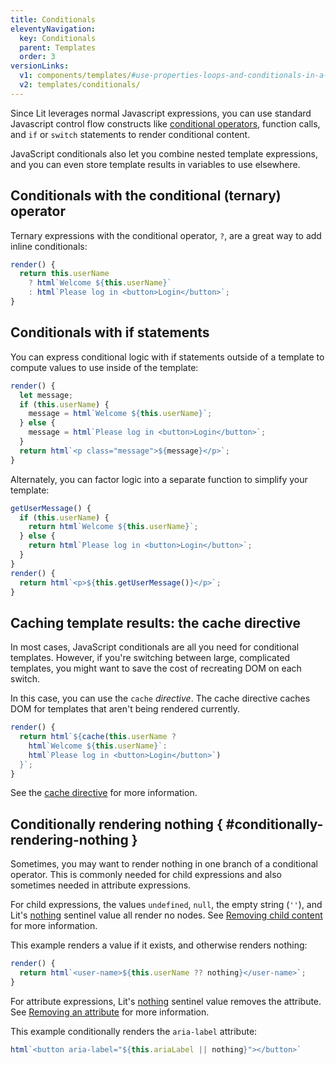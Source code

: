 ```yaml
---
title: Conditionals
eleventyNavigation:
  key: Conditionals
  parent: Templates
  order: 3
versionLinks:
  v1: components/templates/#use-properties-loops-and-conditionals-in-a-template
  v2: templates/conditionals/
---
```


Since Lit leverages normal Javascript expressions, you can use standard Javascript control flow constructs like [conditional operators](https://developer.mozilla.org/en-US/docs/Web/JavaScript/Reference/Operators/Conditional_Operator), function calls, and `if` or `switch` statements to render conditional content.

JavaScript conditionals also let you combine nested template expressions, and you can even store template results in variables to use elsewhere.

## Conditionals with the conditional (ternary) operator

Ternary expressions with the conditional operator, `?`, are a great way to add inline conditionals:

```ts
render() {
  return this.userName
    ? html`Welcome ${this.userName}`
    : html`Please log in <button>Login</button>`;
}
```

## Conditionals with if statements

You can express conditional logic with if statements outside of a template to compute values to use inside of the template:

```ts
render() {
  let message;
  if (this.userName) {
    message = html`Welcome ${this.userName}`;
  } else {
    message = html`Please log in <button>Login</button>`;
  }
  return html`<p class="message">${message}</p>`;
}
```

Alternately, you can factor logic into a separate function to simplify your template:

```ts
getUserMessage() {
  if (this.userName) {
    return html`Welcome ${this.userName}`;
  } else {
    return html`Please log in <button>Login</button>`;
  }
}
render() {
  return html`<p>${this.getUserMessage()}</p>`;
}
```

## Caching template results: the cache directive

In most cases, JavaScript conditionals are all you need for conditional templates. However, if you're switching between large, complicated templates, you might want to save the cost of recreating DOM on each switch.

In this case, you can use the `cache` _directive_. The cache directive caches DOM for templates that aren't being rendered currently.

```ts
render() {
  return html`${cache(this.userName ?
    html`Welcome ${this.userName}`:
    html`Please log in <button>Login</button>`)
  }`;
}
```

See the [cache directive](/docs/templates/directives/#cache) for more information.

## Conditionally rendering nothing { #conditionally-rendering-nothing }

Sometimes, you may want to render nothing in one branch of a conditional operator. This is commonly needed for child expressions and also sometimes needed in attribute expressions.

For child expressions, the values `undefined`, `null`, the empty string (`''`), and Lit's [nothing](/docs/api/templates/#nothing) sentinel value all render no nodes. See [Removing child content](/docs/templates/expressions/#removing-child) for more information.

This example renders a value if it exists, and otherwise renders nothing:

```ts
render() {
  return html`<user-name>${this.userName ?? nothing}</user-name>`;
}
```

For attribute expressions, Lit's [nothing](/docs/api/templates/#nothing) sentinel value removes the attribute. See [Removing an attribute](/docs/templates/expressions/#removing-attribute) for more information.

This example conditionally renders the `aria-label` attribute:

```ts
html`<button aria-label="${this.ariaLabel || nothing}"></button>`
```
